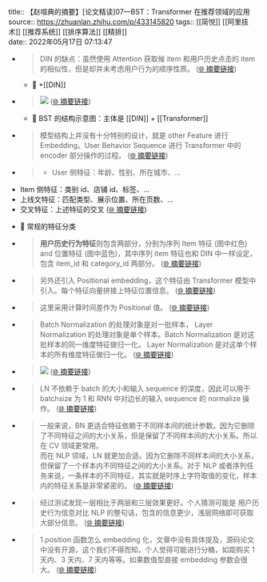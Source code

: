 title:: 【赵喧典的摘要】[论文精读]07—BST：Transformer 在推荐领域的应用
source:: https://zhuanlan.zhihu.com/p/433145820
tags:: [[简悦]] [[阿里技术]]  [[推荐系统]]  [[排序算法]]  [[精排]]  
date:: 2022年05月17日 07:13:47


- > DIN 的缺点：虽然使用 Attention 获取候 item 和用户历史点击的 item 的相似性，但是却并未考虑用户行为的顺序性质。  ([🌐 摘要链接](https://zhuanlan.zhihu.com/p/433145820#js_content:~:text=DIN%20%E7%9A%84%E7%BC%BA%E7%82%B9%EF%BC%9A%E8%99%BD%E7%84%B6%E4%BD%BF%E7%94%A8%20Attention%20%E8%8E%B7%E5%8F%96%E5%80%99%20item%20%E5%92%8C%E7%94%A8%E6%88%B7%E5%8E%86%E5%8F%B2%E7%82%B9%E5%87%BB%E7%9A%84%20item%20%E7%9A%84%E7%9B%B8%E4%BC%BC%E6%80%A7%EF%BC%8C%E4%BD%86%E6%98%AF%E5%8D%B4%E5%B9%B6%E6%9C%AA%E8%80%83%E8%99%91%E7%94%A8%E6%88%B7%E8%A1%8C%E4%B8%BA%E7%9A%84%E9%A1%BA%E5%BA%8F%E6%80%A7%E8%B4%A8%E3%80%82))
  - 📝 +[[DIN]]

- > ![](https://pic1.zhimg.com/v2-bd98c1865ac7f4c04c549835a8173b3c_r.jpg)  ([🌐 摘要链接](https://zhuanlan.zhihu.com/p/433145820#js_content:~:text=https://pic1.zhimg.com/v2-bd98c1865ac7f4c04c549835a8173b3c_r.jpg))
  - 📝 BST 的结构示意图：主体是 [[DIN]] + [[Transformer]]

- > 模型结构上并没有十分特别的设计，就是 other Feature 进行 Embedding。User Behavior Sequence 进行 Transformer 中的 encoder 部分操作的过程。  ([🌐 摘要链接](https://zhuanlan.zhihu.com/p/433145820#js_content:~:text=%E6%A8%A1%E5%9E%8B%E7%BB%93%E6%9E%84%E4%B8%8A%E5%B9%B6%E6%B2%A1%E6%9C%89%E5%8D%81%E5%88%86%E7%89%B9%E5%88%AB%E7%9A%84%E8%AE%BE%E8%AE%A1%EF%BC%8C%E5%B0%B1%E6%98%AF%20other%20Feature%20%E8%BF%9B%E8%A1%8C%20Embedding%E3%80%82User%20Behavior%20Sequence%20%E8%BF%9B%E8%A1%8C%20Transformer%20%E4%B8%AD%E7%9A%84%20encoder%20%E9%83%A8%E5%88%86%E6%93%8D%E4%BD%9C%E7%9A%84%E8%BF%87%E7%A8%8B%E3%80%82))

- > *   User 侧特征：年龄、性别、所在城市、...
*   Item 侧特征：类别 id、店铺 id、标签、...
*   上线文特征：匹配类型、展示位置、所在页数、...
*   交叉特征：上述特征的交叉  ([🌐 摘要链接](https://zhuanlan.zhihu.com/p/433145820#js_content:~:text=User%20%E4%BE%A7%E7%89%B9%E5%BE%81%EF%BC%9A%E5%B9%B4%E9%BE%84%E3%80%81%E6%80%A7%E5%88%AB%E3%80%81%E6%89%80%E5%9C%A8%E5%9F%8E%E5%B8%82%E3%80%81...Item%20%E4%BE%A7%E7%89%B9%E5%BE%81%EF%BC%9A%E7%B1%BB%E5%88%AB%20id%E3%80%81%E5%BA%97%E9%93%BA%20id%E3%80%81%E6%A0%87%E7%AD%BE%E3%80%81...%E4%B8%8A%E7%BA%BF%E6%96%87%E7%89%B9%E5%BE%81%EF%BC%9A%E5%8C%B9%E9%85%8D%E7%B1%BB%E5%9E%8B%E3%80%81%E5%B1%95%E7%A4%BA%E4%BD%8D%E7%BD%AE%E3%80%81%E6%89%80%E5%9C%A8%E9%A1%B5%E6%95%B0%E3%80%81...%E4%BA%A4%E5%8F%89%E7%89%B9%E5%BE%81%EF%BC%9A%E4%B8%8A%E8%BF%B0%E7%89%B9%E5%BE%81%E7%9A%84%E4%BA%A4%E5%8F%89))
  - 📝 常规的特征分类

- > **用户历史行为特征**则包含两部分，分别为序列 Item 特征 (图中红色) and 位置特征 (图中蓝色)，其中序列 item 特征也和 DIN 中一样设定，包含 item_id 和 category_id 两部分。  ([🌐 摘要链接](https://zhuanlan.zhihu.com/p/433145820#js_content:~:text=%E7%94%A8%E6%88%B7%E5%8E%86%E5%8F%B2%E8%A1%8C%E4%B8%BA%E7%89%B9%E5%BE%81%E5%88%99%E5%8C%85%E5%90%AB%E4%B8%A4%E9%83%A8%E5%88%86%EF%BC%8C%E5%88%86%E5%88%AB%E4%B8%BA%E5%BA%8F%E5%88%97%20Item%20%E7%89%B9%E5%BE%81%20(%E5%9B%BE%E4%B8%AD%E7%BA%A2%E8%89%B2)%20and%20%E4%BD%8D%E7%BD%AE%E7%89%B9%E5%BE%81%20(%E5%9B%BE%E4%B8%AD%E8%93%9D%E8%89%B2)%EF%BC%8C%E5%85%B6%E4%B8%AD%E5%BA%8F%E5%88%97%20item%20%E7%89%B9%E5%BE%81%E4%B9%9F%E5%92%8C%20DIN%20%E4%B8%AD%E4%B8%80%E6%A0%B7%E8%AE%BE%E5%AE%9A%EF%BC%8C%E5%8C%85%E5%90%AB%20item_id%20%E5%92%8C%20category_id%20%E4%B8%A4%E9%83%A8%E5%88%86%E3%80%82))

- > 另外还引入 Positional embedding，这个特征由 Transformer 模型中引入。每个特征向量拼接上特征位置信息。  ([🌐 摘要链接](https://zhuanlan.zhihu.com/p/433145820#js_content:~:text=%E5%8F%A6%E5%A4%96%E8%BF%98%E5%BC%95%E5%85%A5%20Positional%20embedding%EF%BC%8C%E8%BF%99%E4%B8%AA%E7%89%B9%E5%BE%81%E7%94%B1%20Transformer%20%E6%A8%A1%E5%9E%8B%E4%B8%AD%E5%BC%95%E5%85%A5%E3%80%82%E6%AF%8F%E4%B8%AA%E7%89%B9%E5%BE%81%E5%90%91%E9%87%8F%E6%8B%BC%E6%8E%A5%E4%B8%8A%E7%89%B9%E5%BE%81%E4%BD%8D%E7%BD%AE%E4%BF%A1%E6%81%AF%E3%80%82))

- > 这里采用计算时间差作为 Positional 值。  ([🌐 摘要链接](https://zhuanlan.zhihu.com/p/433145820#js_content:~:text=%E8%BF%99%E9%87%8C%E9%87%87%E7%94%A8%E8%AE%A1%E7%AE%97%E6%97%B6%E9%97%B4%E5%B7%AE%E4%BD%9C%E4%B8%BA%20Positional%20%E5%80%BC%E3%80%82))

- > Batch Normalization 的处理对象是对一批样本， Layer Normalization 的处理对象是单个样本。Batch Normalization 是对这批样本的同一维度特征做归一化， Layer Normalization 是对这单个样本的所有维度特征做归一化。  ([🌐 摘要链接](https://zhuanlan.zhihu.com/p/433145820#js_content:~:text=Batch%20Normalization%20%E7%9A%84%E5%A4%84%E7%90%86%E5%AF%B9%E8%B1%A1%E6%98%AF%E5%AF%B9%E4%B8%80%E6%89%B9%E6%A0%B7%E6%9C%AC%EF%BC%8C%20Layer%20Normalization%20%E7%9A%84%E5%A4%84%E7%90%86%E5%AF%B9%E8%B1%A1%E6%98%AF%E5%8D%95%E4%B8%AA%E6%A0%B7%E6%9C%AC%E3%80%82Batch%20Normalization%20%E6%98%AF%E5%AF%B9%E8%BF%99%E6%89%B9%E6%A0%B7%E6%9C%AC%E7%9A%84%E5%90%8C%E4%B8%80%E7%BB%B4%E5%BA%A6%E7%89%B9%E5%BE%81%E5%81%9A%E5%BD%92%E4%B8%80%E5%8C%96%EF%BC%8C%20Layer%20Normalization%20%E6%98%AF%E5%AF%B9%E8%BF%99%E5%8D%95%E4%B8%AA%E6%A0%B7%E6%9C%AC%E7%9A%84%E6%89%80%E6%9C%89%E7%BB%B4%E5%BA%A6%E7%89%B9%E5%BE%81%E5%81%9A%E5%BD%92%E4%B8%80%E5%8C%96%E3%80%82))

- > ![](https://pic4.zhimg.com/v2-5e02819da020fb24adb66ee002cd277f_r.jpg)  ([🌐 摘要链接](https://zhuanlan.zhihu.com/p/433145820#js_content:~:text=https://pic4.zhimg.com/v2-5e02819da020fb24adb66ee002cd277f_r.jpg))

- > LN 不依赖于 batch 的大小和输入 sequence 的深度，因此可以用于 batchsize 为 1 和 RNN 中对边长的输入 sequence 的 normalize 操作。  ([🌐 摘要链接](https://zhuanlan.zhihu.com/p/433145820#js_content:~:text=LN%20%E4%B8%8D%E4%BE%9D%E8%B5%96%E4%BA%8E%20batch%20%E7%9A%84%E5%A4%A7%E5%B0%8F%E5%92%8C%E8%BE%93%E5%85%A5%20sequence%20%E7%9A%84%E6%B7%B1%E5%BA%A6%EF%BC%8C%E5%9B%A0%E6%AD%A4%E5%8F%AF%E4%BB%A5%E7%94%A8%E4%BA%8E%20batchsize%20%E4%B8%BA%201%20%E5%92%8C%20RNN%20%E4%B8%AD%E5%AF%B9%E8%BE%B9%E9%95%BF%E7%9A%84%E8%BE%93%E5%85%A5%20sequence%20%E7%9A%84%20normalize%20%E6%93%8D%E4%BD%9C%E3%80%82))

- > 一般来说，BN 更适合特征依赖于不同样本间的统计参数。因为它删除了不同特征之间的大小关系，但是保留了不同样本间的大小关系。所以在 CV 领域更常用。  
而在 NLP 领域，LN 就更加合适。因为它删除不同样本间的大小关系，但保留了一个样本内不同特征之间的大小关系。对于 NLP 或者序列任务来说，一条样本的不同特征，其实就是时序上字符取值的变化，样本内的特征关系是非常紧密的。  ([🌐 摘要链接](https://zhuanlan.zhihu.com/p/433145820#js_content:~:text=%E4%B8%80%E8%88%AC%E6%9D%A5%E8%AF%B4%EF%BC%8CBN%20%E6%9B%B4%E9%80%82%E5%90%88%E7%89%B9%E5%BE%81%E4%BE%9D%E8%B5%96%E4%BA%8E%E4%B8%8D%E5%90%8C%E6%A0%B7%E6%9C%AC%E9%97%B4%E7%9A%84%E7%BB%9F%E8%AE%A1%E5%8F%82%E6%95%B0%E3%80%82%E5%9B%A0%E4%B8%BA%E5%AE%83%E5%88%A0%E9%99%A4%E4%BA%86%E4%B8%8D%E5%90%8C%E7%89%B9%E5%BE%81%E4%B9%8B%E9%97%B4%E7%9A%84%E5%A4%A7%E5%B0%8F%E5%85%B3%E7%B3%BB%EF%BC%8C%E4%BD%86%E6%98%AF%E4%BF%9D%E7%95%99%E4%BA%86%E4%B8%8D%E5%90%8C%E6%A0%B7%E6%9C%AC%E9%97%B4%E7%9A%84%E5%A4%A7%E5%B0%8F%E5%85%B3%E7%B3%BB%E3%80%82%E6%89%80%E4%BB%A5%E5%9C%A8%20CV%20%E9%A2%86%E5%9F%9F%E6%9B%B4%E5%B8%B8%E7%94%A8%E3%80%82%E8%80%8C%E5%9C%A8%20NLP%20%E9%A2%86%E5%9F%9F%EF%BC%8CLN%20%E5%B0%B1%E6%9B%B4%E5%8A%A0%E5%90%88%E9%80%82%E3%80%82%E5%9B%A0%E4%B8%BA%E5%AE%83%E5%88%A0%E9%99%A4%E4%B8%8D%E5%90%8C%E6%A0%B7%E6%9C%AC%E9%97%B4%E7%9A%84%E5%A4%A7%E5%B0%8F%E5%85%B3%E7%B3%BB%EF%BC%8C%E4%BD%86%E4%BF%9D%E7%95%99%E4%BA%86%E4%B8%80%E4%B8%AA%E6%A0%B7%E6%9C%AC%E5%86%85%E4%B8%8D%E5%90%8C%E7%89%B9%E5%BE%81%E4%B9%8B%E9%97%B4%E7%9A%84%E5%A4%A7%E5%B0%8F%E5%85%B3%E7%B3%BB%E3%80%82%E5%AF%B9%E4%BA%8E%20NLP%20%E6%88%96%E8%80%85%E5%BA%8F%E5%88%97%E4%BB%BB%E5%8A%A1%E6%9D%A5%E8%AF%B4%EF%BC%8C%E4%B8%80%E6%9D%A1%E6%A0%B7%E6%9C%AC%E7%9A%84%E4%B8%8D%E5%90%8C%E7%89%B9%E5%BE%81%EF%BC%8C%E5%85%B6%E5%AE%9E%E5%B0%B1%E6%98%AF%E6%97%B6%E5%BA%8F%E4%B8%8A%E5%AD%97%E7%AC%A6%E5%8F%96%E5%80%BC%E7%9A%84%E5%8F%98%E5%8C%96%EF%BC%8C%E6%A0%B7%E6%9C%AC%E5%86%85%E7%9A%84%E7%89%B9%E5%BE%81%E5%85%B3%E7%B3%BB%E6%98%AF%E9%9D%9E%E5%B8%B8%E7%B4%A7%E5%AF%86%E7%9A%84%E3%80%82))

- > 经过测试发现一层相比于两层和三层效果更好。个人猜测可能是 用户历史行为信息对比 NLP 的整句话，包含的信息更少，浅层网络即可获取大部分信息。  ([🌐 摘要链接](https://zhuanlan.zhihu.com/p/433145820#js_content:~:text=%E7%BB%8F%E8%BF%87%E6%B5%8B%E8%AF%95%E5%8F%91%E7%8E%B0%E4%B8%80%E5%B1%82%E7%9B%B8%E6%AF%94%E4%BA%8E%E4%B8%A4%E5%B1%82%E5%92%8C%E4%B8%89%E5%B1%82%E6%95%88%E6%9E%9C%E6%9B%B4%E5%A5%BD%E3%80%82%E4%B8%AA%E4%BA%BA%E7%8C%9C%E6%B5%8B%E5%8F%AF%E8%83%BD%E6%98%AF%20%E7%94%A8%E6%88%B7%E5%8E%86%E5%8F%B2%E8%A1%8C%E4%B8%BA%E4%BF%A1%E6%81%AF%E5%AF%B9%E6%AF%94%20NLP%20%E7%9A%84%E6%95%B4%E5%8F%A5%E8%AF%9D%EF%BC%8C%E5%8C%85%E5%90%AB%E7%9A%84%E4%BF%A1%E6%81%AF%E6%9B%B4%E5%B0%91%EF%BC%8C%E6%B5%85%E5%B1%82%E7%BD%91%E7%BB%9C%E5%8D%B3%E5%8F%AF%E8%8E%B7%E5%8F%96%E5%A4%A7%E9%83%A8%E5%88%86%E4%BF%A1%E6%81%AF%E3%80%82))

- > 1.position 函数怎么 embedding 化，文章中没有具体提及，源码论文中没有开源，这个我们不得而知，个人觉得可能进行分桶，如距购买 1 天内、3 天内、7 天内等等。如果数值型直接 embedding 参数会很大。  ([🌐 摘要链接](https://zhuanlan.zhihu.com/p/433145820#js_content:~:text=1.position%20%E5%87%BD%E6%95%B0%E6%80%8E%E4%B9%88%20embedding%20%E5%8C%96%EF%BC%8C%E6%96%87%E7%AB%A0%E4%B8%AD%E6%B2%A1%E6%9C%89%E5%85%B7%E4%BD%93%E6%8F%90%E5%8F%8A%EF%BC%8C%E6%BA%90%E7%A0%81%E8%AE%BA%E6%96%87%E4%B8%AD%E6%B2%A1%E6%9C%89%E5%BC%80%E6%BA%90%EF%BC%8C%E8%BF%99%E4%B8%AA%E6%88%91%E4%BB%AC%E4%B8%8D%E5%BE%97%E8%80%8C%E7%9F%A5%EF%BC%8C%E4%B8%AA%E4%BA%BA%E8%A7%89%E5%BE%97%E5%8F%AF%E8%83%BD%E8%BF%9B%E8%A1%8C%E5%88%86%E6%A1%B6%EF%BC%8C%E5%A6%82%E8%B7%9D%E8%B4%AD%E4%B9%B0%201%20%E5%A4%A9%E5%86%85%E3%80%813%20%E5%A4%A9%E5%86%85%E3%80%817%20%E5%A4%A9%E5%86%85%E7%AD%89%E7%AD%89%E3%80%82%E5%A6%82%E6%9E%9C%E6%95%B0%E5%80%BC%E5%9E%8B%E7%9B%B4%E6%8E%A5%20embedding%20%E5%8F%82%E6%95%B0%E4%BC%9A%E5%BE%88%E5%A4%A7%E3%80%82))

